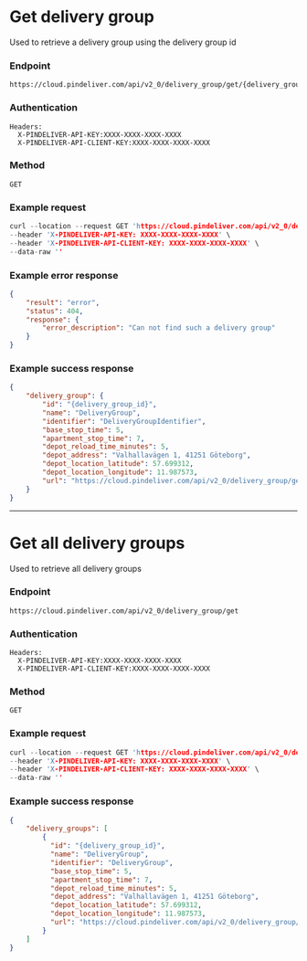 # Get delivery group

Used to retrieve a delivery group using the delivery group id

### Endpoint
```
https://cloud.pindeliver.com/api/v2_0/delivery_group/get/{delivery_group_id}
```

### Authentication
```
Headers:
  X-PINDELIVER-API-KEY:XXXX-XXXX-XXXX-XXXX
  X-PINDELIVER-API-CLIENT-KEY:XXXX-XXXX-XXXX-XXXX
```

### Method
```
GET
```

### Example request
```C
curl --location --request GET 'https://cloud.pindeliver.com/api/v2_0/delivery_group/get/{delivery_group_id}' \
--header 'X-PINDELIVER-API-KEY: XXXX-XXXX-XXXX-XXXX' \
--header 'X-PINDELIVER-API-CLIENT-KEY: XXXX-XXXX-XXXX-XXXX' \
--data-raw ''
```

### Example error response
```JSON
{
    "result": "error",
    "status": 404,
    "response": {
        "error_description": "Can not find such a delivery group"
    }
}
```

### Example success response
```JSON
{
    "delivery_group": {
        "id": "{delivery_group_id}",
        "name": "DeliveryGroup",
        "identifier": "DeliveryGroupIdentifier",
        "base_stop_time": 5,
        "apartment_stop_time": 7,
        "depot_reload_time_minutes": 5,
        "depot_address": "Valhallavägen 1, 41251 Göteborg",
        "depot_location_latitude": 57.699312,
        "depot_location_longitude": 11.987573,
        "url": "https://cloud.pindeliver.com/api/v2_0/delivery_group/get/{delivery_group_id}"
    }
}
```

---

# Get all delivery groups

Used to retrieve all delivery groups

### Endpoint
```
https://cloud.pindeliver.com/api/v2_0/delivery_group/get
```

### Authentication
```
Headers:
  X-PINDELIVER-API-KEY:XXXX-XXXX-XXXX-XXXX
  X-PINDELIVER-API-CLIENT-KEY:XXXX-XXXX-XXXX-XXXX
```

### Method
```
GET
```

### Example request
```C
curl --location --request GET 'https://cloud.pindeliver.com/api/v2_0/delivery_group/get' \
--header 'X-PINDELIVER-API-KEY: XXXX-XXXX-XXXX-XXXX' \
--header 'X-PINDELIVER-API-CLIENT-KEY: XXXX-XXXX-XXXX-XXXX' \
--data-raw ''
```

### Example success response
```JSON
{
    "delivery_groups": [
        {
          "id": "{delivery_group_id}",
          "name": "DeliveryGroup",
          "identifier": "DeliveryGroup",
          "base_stop_time": 5,
          "apartment_stop_time": 7,
          "depot_reload_time_minutes": 5,
          "depot_address": "Valhallavägen 1, 41251 Göteborg",
          "depot_location_latitude": 57.699312,
          "depot_location_longitude": 11.987573,
          "url": "https://cloud.pindeliver.com/api/v2_0/delivery_group/get/{delivery_group_id}"
        }
    ]
}
```
